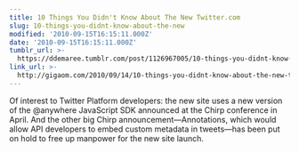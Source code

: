 ```yaml
---
title: 10 Things You Didn't Know About The New Twitter.com
slug: 10-things-you-didnt-know-about-the-new
modified: '2010-09-15T16:15:11.000Z'
date: '2010-09-15T16:15:11.000Z'
tumblr_url: >-
  https://ddemaree.tumblr.com/post/1126967005/10-things-you-didnt-know-about-the-new
link_url: >-
  http://gigaom.com/2010/09/14/10-things-you-didnt-know-about-the-new-twitter-com/
---
```

Of interest to Twitter Platform developers: the new site uses a new version of the @anywhere JavaScript SDK announced at the Chirp conference in April. And the other big Chirp announcement—Annotations, which would allow API developers to embed custom metadata in tweets—has been put on hold to free up manpower for the new site launch.

